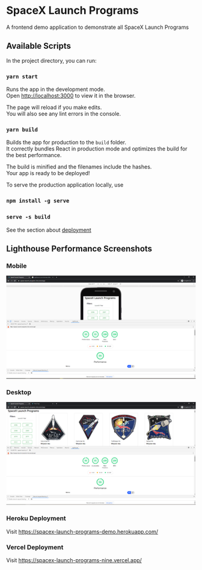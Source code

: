 # SpaceX Launch Programs
A frontend demo application to demonstrate all SpaceX Launch Programs

## Available Scripts

In the project directory, you can run:

### `yarn start`

Runs the app in the development mode.\
Open [http://localhost:3000](http://localhost:3000) to view it in the browser.

The page will reload if you make edits.\
You will also see any lint errors in the console.

### `yarn build`

Builds the app for production to the `build` folder.\
It correctly bundles React in production mode and optimizes the build for the best performance.

The build is minified and the filenames include the hashes.\
Your app is ready to be deployed!

To serve the production application locally, use
### `npm install -g serve`
### `serve -s build`

See the section about [deployment](https://facebook.github.io/create-react-app/docs/deployment) 


## Lighthouse Performance Screenshots

### Mobile
![Screenshot](screenshots/Mobile%20Performance1%20(Prod).PNG)

### Desktop
![Screenshot](screenshots/Desktop%20Performance%20(Prod).PNG)

### Heroku Deployment
Visit https://spacex-launch-programs-demo.herokuapp.com/

### Vercel Deployment
Visit https://spacex-launch-programs-nine.vercel.app/
